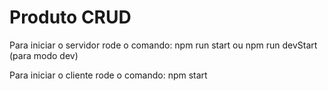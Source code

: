 # Produto CRUD

Para iniciar o servidor rode o comando: 
npm run start
ou
npm run devStart (para modo dev)

Para iniciar o cliente rode o comando: 
npm start
